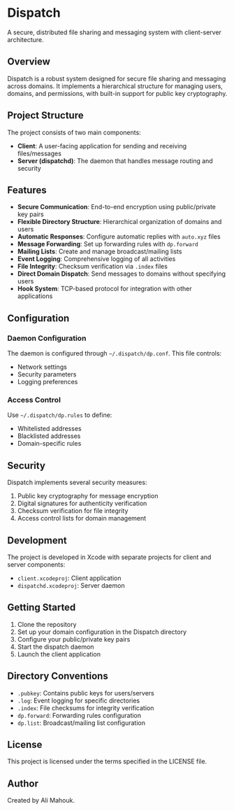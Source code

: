 # Dispatch

A secure, distributed file sharing and messaging system with client-server architecture.

## Overview

Dispatch is a robust system designed for secure file sharing and messaging across domains. It implements a hierarchical structure for managing users, domains, and permissions, with built-in support for public key cryptography.

## Project Structure

The project consists of two main components:

- **Client**: A user-facing application for sending and receiving files/messages
- **Server (dispatchd)**: The daemon that handles message routing and security

## Features

- **Secure Communication**: End-to-end encryption using public/private key pairs
- **Flexible Directory Structure**: Hierarchical organization of domains and users
- **Automatic Responses**: Configure automatic replies with `auto.xyz` files
- **Message Forwarding**: Set up forwarding rules with `dp.forward`
- **Mailing Lists**: Create and manage broadcast/mailing lists
- **Event Logging**: Comprehensive logging of all activities
- **File Integrity**: Checksum verification via `.index` files
- **Direct Domain Dispatch**: Send messages to domains without specifying users
- **Hook System**: TCP-based protocol for integration with other applications

## Configuration

### Daemon Configuration

The daemon is configured through `~/.dispatch/dp.conf`. This file controls:

- Network settings
- Security parameters
- Logging preferences

### Access Control

Use `~/.dispatch/dp.rules` to define:

- Whitelisted addresses
- Blacklisted addresses
- Domain-specific rules

## Security

Dispatch implements several security measures:

1. Public key cryptography for message encryption
2. Digital signatures for authenticity verification
3. Checksum verification for file integrity
4. Access control lists for domain management

## Development

The project is developed in Xcode with separate projects for client and server components:

- `client.xcodeproj`: Client application
- `dispatchd.xcodeproj`: Server daemon

## Getting Started

1. Clone the repository
2. Set up your domain configuration in the Dispatch directory
3. Configure your public/private key pairs
4. Start the dispatch daemon
5. Launch the client application

## Directory Conventions

- `.pubkey`: Contains public keys for users/servers
- `.log`: Event logging for specific directories
- `.index`: File checksums for integrity verification
- `dp.forward`: Forwarding rules configuration
- `dp.list`: Broadcast/mailing list configuration

## License

This project is licensed under the terms specified in the LICENSE file.

## Author

Created by Ali Mahouk.
